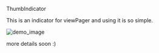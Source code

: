 ThumbIndicator

This is an indicator for viewPager and using it is so simple.

![demo_image](https://github.com/mahdimoqadasi/ThumbIndicator/blob/master/demo.gif)

more details soon :)
